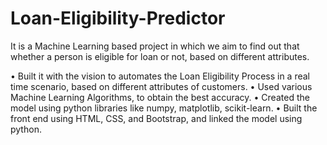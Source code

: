 # Loan-Eligibility-Predictor
It is a Machine Learning based project in which we aim to find out that whether a person is eligible for loan or not, based on different attributes.

• Built it with the vision to automates the Loan Eligibility Process in a real
time scenario, based on different attributes of customers.
• Used various Machine Learning Algorithms, to obtain the best accuracy.
• Created the model using python libraries like numpy, matplotlib,
scikit-learn.
• Built the front end using HTML, CSS, and Bootstrap, and linked the
model using python.

